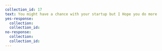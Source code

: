 ```yaml
---
collection_id: 17
text: You might have a chance with your startup but I Hope you do more than this to test your idea. There's a lot involved. Good luck!
yes-response:
  collection:
  collection_id: 
no-response:
  collection: 
  collection_id: 
---
```

